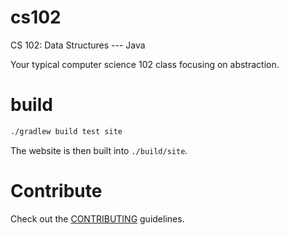 # cs102

CS 102: Data Structures --- Java

Your typical computer science 102 class focusing on abstraction.

# build

```sh
./gradlew build test site
```

The website is then built into `./build/site`.

# Contribute

Check out the [CONTRIBUTING](CONTRIBUTING.md) guidelines.